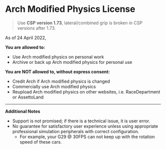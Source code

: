 # Arch Modified Physics License
>Use **CSP version 1.73**, lateral/combined grip is broken in CSP versions after 1.73.

As of 24 April 2022,

**You are allowed to:**
* Use Arch modified physics on personal work
* Archive or back up Arch modified physics for personal use

**You are NOT allowed to, without express consent:**
* Credit Arch if Arch modified physics is changed
* Commercially use Arch modified physics
* Reupload Arch modified physics on other websites, i.e. RaceDepartment or AssettoLand

___
**Additional Notes**
* Support is not promised; if there is a technical issue, it is user error.
* No guarantee for satisfactory user experience unless using appropriate professional simulation peripherals with correct configuration. 
	- For example, your G29 @ 30FPS can not keep up with the rotation speed of these cars.
